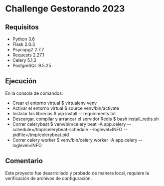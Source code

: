 Challenge Gestorando 2023
===================

Requisitos
----------
+ Python 3.6
+ Flask 2.0.3
+ Psycopg2 2.7.7
+ Requests 2.27.1
+ Celery 5.1.2
+ PostgreSQL 9.5.25

Ejecución
---------
En la consola de comandos:
+ Crear el entorno virtual
$ virtualenv venv
+ Activar el entorno virtual
$ source venv/bin/activate
+ Instalar las librerías
$ pip install -r requiriments.txt
+ Descargar, compilar y arrancar el servidor Redis
$ bash install_redis.sh
+ Correr celerybeat
$ venv/bin/celery beat -A app.celery --schedule=/tmp/celerybeat-schedule --loglevel=INFO --pidfile=/tmp/celerybeat.pid
+ Correr celery worker
$ venv/bin/celery worker -A app.celery --loglevel=INFO

Comentario
----------
Este proyecto fue desarrollado y probado de manera local, requiere la verificación de archivos de configuración.
